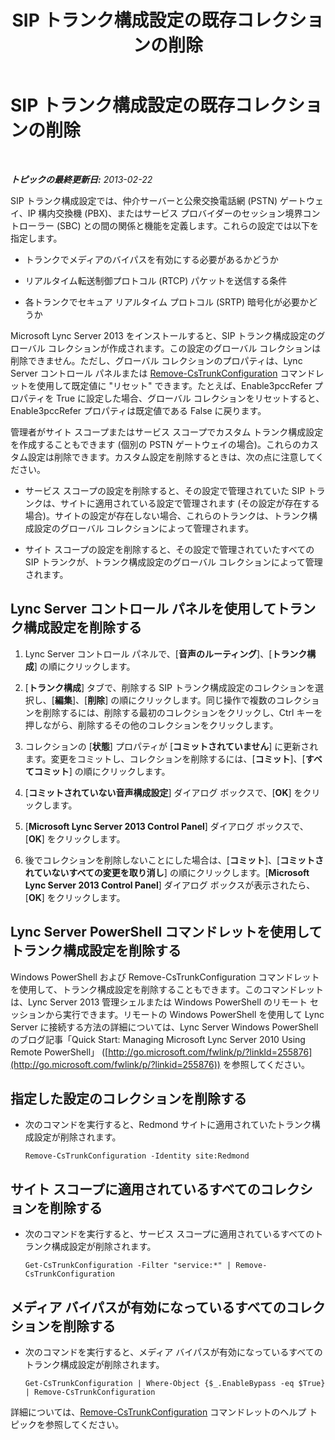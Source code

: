 ﻿---
title: SIP トランク構成設定の既存コレクションの削除
TOCTitle: SIP トランク構成設定の既存コレクションの削除
ms:assetid: 3b25f14d-884b-42dd-a866-460d276d3e43
ms:mtpsurl: https://technet.microsoft.com/ja-jp/library/JJ688024(v=OCS.15)
ms:contentKeyID: 49886918
ms.date: 05/19/2016
mtps_version: v=OCS.15
ms.translationtype: HT
---

# SIP トランク構成設定の既存コレクションの削除

 

_**トピックの最終更新日:** 2013-02-22_

SIP トランク構成設定では、仲介サーバーと公衆交換電話網 (PSTN) ゲートウェイ、IP 構内交換機 (PBX)、またはサービス プロバイダーのセッション境界コントローラー (SBC) との間の関係と機能を定義します。これらの設定では以下を指定します。

  - トランクでメディアのバイパスを有効にする必要があるかどうか

  - リアルタイム転送制御プロトコル (RTCP) パケットを送信する条件

  - 各トランクでセキュア リアルタイム プロトコル (SRTP) 暗号化が必要かどうか

Microsoft Lync Server 2013 をインストールすると、SIP トランク構成設定のグローバル コレクションが作成されます。この設定のグローバル コレクションは削除できません。ただし、グローバル コレクションのプロパティは、Lync Server コントロール パネルまたは [Remove-CsTrunkConfiguration](remove-cstrunkconfiguration.md) コマンドレットを使用して既定値に "リセット" できます。たとえば、Enable3pccRefer プロパティを True に設定した場合、グローバル コレクションをリセットすると、Enable3pccRefer プロパティは既定値である False に戻ります。

管理者がサイト スコープまたはサービス スコープでカスタム トランク構成設定を作成することもできます (個別の PSTN ゲートウェイの場合)。これらのカスタム設定は削除できます。カスタム設定を削除するときは、次の点に注意してください。

  - サービス スコープの設定を削除すると、その設定で管理されていた SIP トランクは、サイトに適用されている設定で管理されます (その設定が存在する場合)。サイトの設定が存在しない場合、これらのトランクは、トランク構成設定のグローバル コレクションによって管理されます。

  - サイト スコープの設定を削除すると、その設定で管理されていたすべての SIP トランクが、トランク構成設定のグローバル コレクションによって管理されます。

## Lync Server コントロール パネルを使用してトランク構成設定を削除する

1.  Lync Server コントロール パネルで、\[**音声のルーティング**\]、\[**トランク構成**\] の順にクリックします。

2.  \[**トランク構成**\] タブで、削除する SIP トランク構成設定のコレクションを選択し、\[**編集**\]、\[**削除**\] の順にクリックします。同じ操作で複数のコレクションを削除するには、削除する最初のコレクションをクリックし、Ctrl キーを押しながら、削除するその他のコレクションをクリックします。

3.  コレクションの \[**状態**\] プロパティが \[**コミットされていません**\] に更新されます。変更をコミットし、コレクションを削除するには、\[**コミット**\]、\[**すべてコミット**\] の順にクリックします。

4.  \[**コミットされていない音声構成設定**\] ダイアログ ボックスで、\[**OK**\] をクリックします。

5.  \[**Microsoft Lync Server 2013 Control Panel**\] ダイアログ ボックスで、\[**OK**\] をクリックします。

6.  後でコレクションを削除しないことにした場合は、\[**コミット**\]、\[**コミットされていないすべての変更を取り消し**\] の順にクリックします。\[**Microsoft Lync Server 2013 Control Panel**\] ダイアログ ボックスが表示されたら、\[**OK**\] をクリックします。

## Lync Server PowerShell コマンドレットを使用してトランク構成設定を削除する

Windows PowerShell および Remove-CsTrunkConfiguration コマンドレットを使用して、トランク構成設定を削除することもできます。このコマンドレットは、Lync Server 2013 管理シェルまたは Windows PowerShell のリモート セッションから実行できます。リモートの Windows PowerShell を使用して Lync Server に接続する方法の詳細については、Lync Server Windows PowerShell のブログ記事「Quick Start: Managing Microsoft Lync Server 2010 Using Remote PowerShell」 ([http://go.microsoft.com/fwlink/p/?linkId=255876](http://go.microsoft.com/fwlink/p/?linkid=255876)) を参照してください。

## 指定した設定のコレクションを削除する

  - 次のコマンドを実行すると、Redmond サイトに適用されていたトランク構成設定が削除されます。
    
        Remove-CsTrunkConfiguration -Identity site:Redmond

## サイト スコープに適用されているすべてのコレクションを削除する

  - 次のコマンドを実行すると、サービス スコープに適用されているすべてのトランク構成設定が削除されます。
    
        Get-CsTrunkConfiguration -Filter "service:*" | Remove-CsTrunkConfiguration

## メディア バイパスが有効になっているすべてのコレクションを削除する

  - 次のコマンドを実行すると、メディア バイパスが有効になっているすべてのトランク構成設定が削除されます。
    
        Get-CsTrunkConfiguration | Where-Object {$_.EnableBypass -eq $True} | Remove-CsTrunkConfiguration

詳細については、[Remove-CsTrunkConfiguration](remove-cstrunkconfiguration.md) コマンドレットのヘルプ トピックを参照してください。

